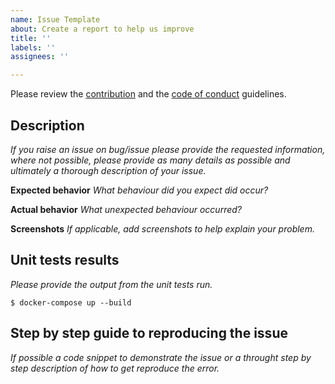 ```yaml
---
name: Issue Template
about: Create a report to help us improve
title: ''
labels: ''
assignees: ''

---
```


Please review the [contribution](https://github.com/fernandominguez/nodejs-rest-api-boilerplate/blob/master/CONTRIBUTING.md) and the [code of conduct](https://github.com/fernandominguez/nodejs-rest-api-boilerplate/blob/master/CONTRIBUTING.md) guidelines.

## Description

*If you raise an issue on bug/issue please provide the requested information, where not possible, please provide as many details as possible and ultimately a thorough description of your issue.*

**Expected behavior**
*What behaviour did you expect did occur?*

**Actual behavior**
*What unexpected behaviour occurred?*

**Screenshots**
*If applicable, add screenshots to help explain your problem.*

## Unit tests results

*Please provide the output from the unit tests run.*

`$ docker-compose up --build`

## Step by step guide to reproducing the issue

*If possible a code snippet to demonstrate the issue or a throught step by step description of how to get reproduce the error.*
